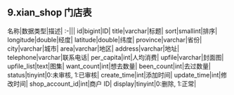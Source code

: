 ## 9.xian_shop 门店表

名称|数据类型|描述|
:-|||
id|bigint|ID|
title|varchar|标题|
sort|smallint|排序|
longitude|double|经度|
latitude|double|纬度|
province|varchar|省份|
city|varchar|城市|
area|varchar|地区|
address|varchar|地址|
telephone|varchar|联系电话|
per_capita|int|人均消费|
upfile|varchar|封面图|
upfile_list|text|图集|
want_count|int|想去数量|
been_count|int|去过数量|
status|tinyint|0:未审核, 1:已审核|
create_time|int|添加时间|
update_time|int|修改时间|
shop_account_id|int|商户 ID|
display|tinyint|0:删除, 1:正常|